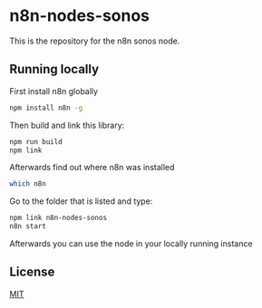 # n8n-nodes-sonos

This is the repository for the n8n sonos node.

## Running locally

First install n8n globally
```bash
npm install n8n -g
```

Then build and link this library:
```bash
npm run build
npm link
```

Afterwards find out where n8n was installed
```bash
which n8n
```

Go to the folder that is listed and type:
```bash
npm link n8n-nodes-sonos
n8n start
```

Afterwards you can use the node in your locally running instance

## License

[MIT](https://github.com/VonRehbergConsulting/n8n-nodes-sonos/blob/master/LICENSE.md)

